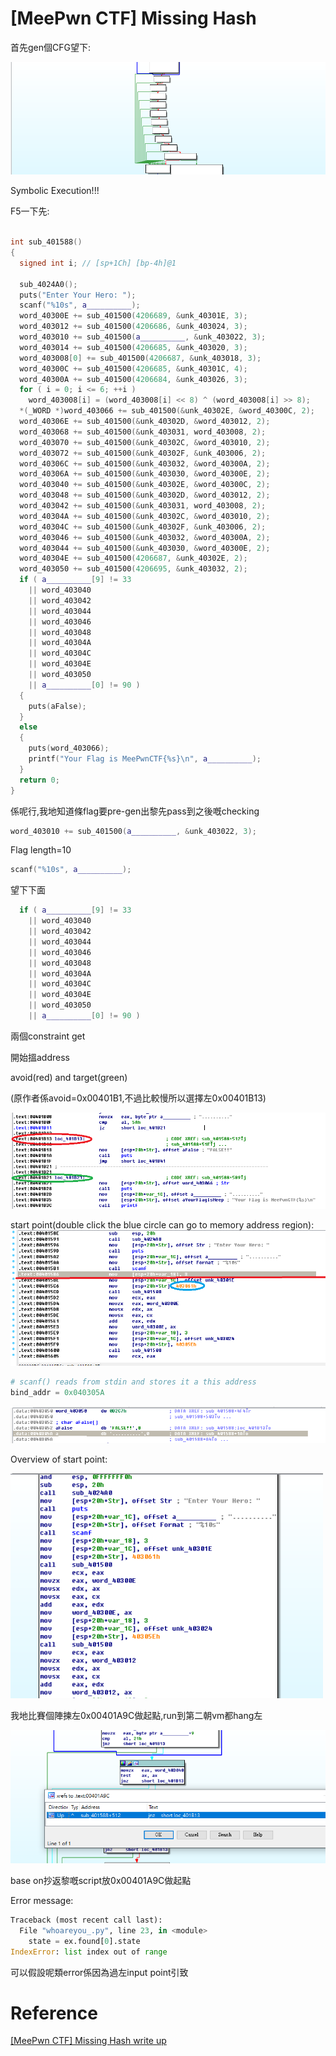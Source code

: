 [MeePwn CTF] Missing Hash
===================
首先gen個CFG望下:

![alt text](1.png)

Symbolic Execution!!!

F5一下先:

```C++

int sub_401588()
{
  signed int i; // [sp+1Ch] [bp-4h]@1

  sub_4024A0();
  puts("Enter Your Hero: ");
  scanf("%10s", a__________);
  word_40300E += sub_401500(4206689, &unk_40301E, 3);
  word_403012 += sub_401500(4206686, &unk_403024, 3);
  word_403010 += sub_401500(a__________, &unk_403022, 3);
  word_403014 += sub_401500(4206685, &unk_403020, 3);
  word_403008[0] += sub_401500(4206687, &unk_403018, 3);
  word_40300C += sub_401500(4206685, &unk_40301C, 4);
  word_40300A += sub_401500(4206684, &unk_403026, 3);
  for ( i = 0; i <= 6; ++i )
    word_403008[i] = (word_403008[i] << 8) ^ (word_403008[i] >> 8);
  *(_WORD *)word_403066 += sub_401500(&unk_40302E, &word_40300C, 2);
  word_40306E += sub_401500(&unk_40302D, &word_403012, 2);
  word_403068 += sub_401500(&unk_403031, word_403008, 2);
  word_403070 += sub_401500(&unk_40302C, &word_403010, 2);
  word_403072 += sub_401500(&unk_40302F, &unk_403006, 2);
  word_40306C += sub_401500(&unk_403032, &word_40300A, 2);
  word_40306A += sub_401500(&unk_403030, &word_40300E, 2);
  word_403040 += sub_401500(&unk_40302E, &word_40300C, 2);
  word_403048 += sub_401500(&unk_40302D, &word_403012, 2);
  word_403042 += sub_401500(&unk_403031, word_403008, 2);
  word_40304A += sub_401500(&unk_40302C, &word_403010, 2);
  word_40304C += sub_401500(&unk_40302F, &unk_403006, 2);
  word_403046 += sub_401500(&unk_403032, &word_40300A, 2);
  word_403044 += sub_401500(&unk_403030, &word_40300E, 2);
  word_40304E += sub_401500(4206687, &unk_40302E, 2);
  word_403050 += sub_401500(4206695, &unk_403032, 2);
  if ( a__________[9] != 33
    || word_403040
    || word_403042
    || word_403044
    || word_403046
    || word_403048
    || word_40304A
    || word_40304C
    || word_40304E
    || word_403050
    || a__________[0] != 90 )
  {
    puts(aFalse);
  }
  else
  {
    puts(word_403066);
    printf("Your Flag is MeePwnCTF{%s}\n", a__________);
  }
  return 0;
}

```

係呢行,我地知道條flag要pre-gen出黎先pass到之後嘅checking

```C++
word_403010 += sub_401500(a__________, &unk_403022, 3);
```
Flag length=10
```c++
scanf("%10s", a__________);
```

望下下面

```C++
  if ( a__________[9] != 33
    || word_403040
    || word_403042
    || word_403044
    || word_403046
    || word_403048
    || word_40304A
    || word_40304C
    || word_40304E
    || word_403050
    || a__________[0] != 90 )

```
兩個constraint get

開始搵address

avoid(red) and target(green)

(原作者係avoid=0x00401B1,不過比較慢所以選擇左0x00401B13)

![alt text](2.png)


start point(double click the blue circle can go to memory address region):
![alt text](3.png)

```python
# scanf() reads from stdin and stores it a this address
bind_addr = 0x040305A
```
![alt text](4.png)



Overview of start point:



![alt text](5.png)



我地比賽個陣揀左0x00401A9C做起點,run到第二朝vm都hang左

![alt text](6.png)


base on抄返黎嘅script放0x00401A9C做起點

Error message:
```python
Traceback (most recent call last):
  File "whoareyou_.py", line 23, in <module>
    state = ex.found[0].state
IndexError: list index out of range

```
可以假設呢類error係因為過左input point引致

Reference
=============================
[[MeePwn CTF] Missing Hash write up](https://develbranch.com/ctf/meepwn-ctf-missing-hash-write-up.html)
